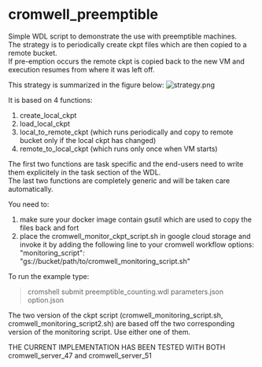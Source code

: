 # cromwell_preemptible

Simple WDL script to demonstrate the use with preemptible machines. \
The strategy is to periodically create ckpt files which are then copied to a remote bucket. \
If pre-emption occurs the remote ckpt is copied back to the new VM and execution resumes from where it was left off.

This strategy is summarized in the figure below:
![strategy.png](https://github.com/dalessioluca/preemptible_cromwell/blob/master/images/strategy.png?raw=true)

It is based on 4 functions:
1. create_local_ckpt
2. load_local_ckpt
3. local_to_remote_ckpt (which runs periodically and copy to remote bucket only if the local ckpt has changed)
4. remote_to_local_ckpt (which runs only once when VM starts)

The first two functions are task specific and the end-users need to write them explicitely in the task section of the WDL. \
The last two functions are completely generic and will be taken care automatically.

You need to:
1. make sure your docker image contain gsutil which are used to copy the files back and fort 
2. place the cromwell_monitor_ckpt_script.sh in google cloud storage and invoke it by adding 
   the following line to your cromwell workflow 
   options:
   "monitoring_script": "gs://bucket/path/to/cromwell_monitoring_script.sh"

To run the example type:

> cromshell submit preemptible_counting.wdl parameters.json option.json 

The two version of the ckpt script (cromwell_monitoring_script.sh, cromwell_monitoring_script2.sh) are based off the two corresponding version of the monitoring script. Use either one of them.

THE CURRENT IMPLEMENTATION HAS BEEN TESTED WITH BOTH cromwell_server_47 and cromwell_server_51
